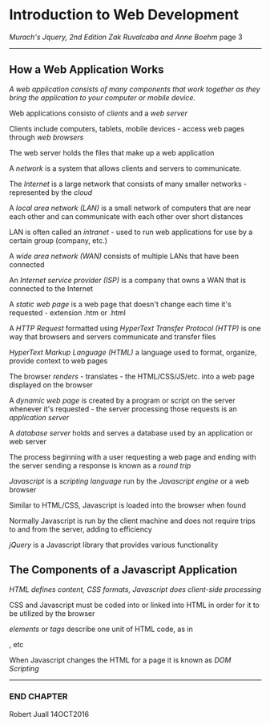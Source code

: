 # Introduction to Web Development

*Murach's Jquery, 2nd Edition*
*Zak Ruvalcaba and Anne Boehm*
page 3

***

## How a Web Application Works

*A web application consists of many components that work together as they bring the application to your computer or mobile device.*

Web applications consisto of *clients* and a *web server*

Clients include computers, tablets, mobile devices - access web pages through *web browsers*

The web server holds the files that make up a web application

A *network* is a system that allows clients and servers to communicate.

The *Internet* is a large network that consists of many smaller networks - represented by the *cloud*

A *local area network (LAN)* is a small network of computers that are near each other and can communicate with each other over short distances

LAN is often called an *intranet* - used to run web applications for use by a certain group (company, etc.)

A *wide area network (WAN)* consists of multiple LANs that have been connected

An *Internet service provider (ISP)* is a company that owns a WAN that is connected to the Internet

A *static web page* is a web page that doesn't change each time it's requested - extension .htm or .html

A *HTTP Request* formatted using *HyperText Transfer Protocol (HTTP)* is one way that browsers and servers communicate and transfer files

*HyperText Markup Language (HTML)* a language used to format, organize, provide context to web pages

The browser *renders* - translates - the HTML/CSS/JS/etc. into a web page displayed on the browser

A *dynamic web page* is created by a program or script on the server whenever it's requested - the server processing those requests is an *application server*

A *database server* holds and serves a database used by an application or web server

The process beginning with a user requesting a web page and ending with the server sending a response is known as a *round trip*

*Javascript* is a *scripting language* run by the *Javascript engine* or a web browser

Similar to HTML/CSS, Javascript is loaded into the browser when found

Normally Javascript is run by the client machine and does not require trips to and from the server, adding to efficiency

*jQuery* is a Javascript library that provides various functionality

## The Components of a Javascript Application

*HTML defines content, CSS formats, Javascript does client-side processing*

CSS and Javascript must be coded into or linked into HTML in order for it to be utilized by the browser

*elements* or *tags* describe one unit of HTML code, as in <p></p>, etc

When Javascript changes the HTML for a page it is known as *DOM Scripting*

***

### END CHAPTER
Robert Juall
14OCT2016